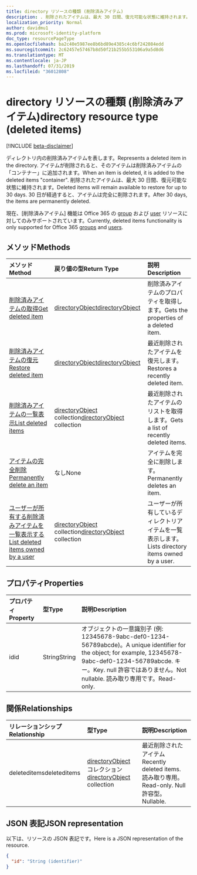 ```yaml
---
title: directory リソースの種類 (削除済みアイテム)
description: . 削除されたアイテムは、最大 30 日間、復元可能な状態に維持されます。 30 日が経過すると、アイテムは完全に削除されます。
localization_priority: Normal
author: davidmu1
ms.prod: microsoft-identity-platform
doc_type: resourcePageType
ms.openlocfilehash: ba2c40e5987ee8b6bd89e4385c4c6bf242084edd
ms.sourcegitcommit: 2c62457e57467b8d50f21b255b553106a9a5d8d6
ms.translationtype: MT
ms.contentlocale: ja-JP
ms.lasthandoff: 07/31/2019
ms.locfileid: "36012808"
---
```

# <a name="directory-resource-type-deleted-items"></a><span data-ttu-id="53118-105">directory リソースの種類 (削除済みアイテム)</span><span class="sxs-lookup"><span data-stu-id="53118-105">directory resource type (deleted items)</span></span>

[!INCLUDE [beta-disclaimer](../../includes/beta-disclaimer.md)]

<span data-ttu-id="53118-106">ディレクトリ内の削除済みアイテムを表します。</span><span class="sxs-lookup"><span data-stu-id="53118-106">Represents a deleted item in the directory.</span></span> <span data-ttu-id="53118-107">アイテムが削除されると、そのアイテムは削除済みアイテムの「コンテナー」に追加されます。</span><span class="sxs-lookup"><span data-stu-id="53118-107">When an item is deleted, it is added to the deleted items "container".</span></span> <span data-ttu-id="53118-108">削除されたアイテムは、最大 30 日間、復元可能な状態に維持されます。</span><span class="sxs-lookup"><span data-stu-id="53118-108">Deleted items will remain available to restore for up to 30 days.</span></span> <span data-ttu-id="53118-109">30 日が経過すると、アイテムは完全に削除されます。</span><span class="sxs-lookup"><span data-stu-id="53118-109">After 30 days, the items are permanently deleted.</span></span>

<span data-ttu-id="53118-110">現在、[削除済みアイテム] 機能は Office 365 の [group](group.md) および [user](users.md) リソースに対してのみサポートされています。</span><span class="sxs-lookup"><span data-stu-id="53118-110">Currently, deleted items functionality is only supported for Office 365 [groups](group.md) and [users](users.md).</span></span>

## <a name="methods"></a><span data-ttu-id="53118-111">メソッド</span><span class="sxs-lookup"><span data-stu-id="53118-111">Methods</span></span>

| <span data-ttu-id="53118-112">メソッド</span><span class="sxs-lookup"><span data-stu-id="53118-112">Method</span></span>         | <span data-ttu-id="53118-113">戻り値の型</span><span class="sxs-lookup"><span data-stu-id="53118-113">Return Type</span></span> | <span data-ttu-id="53118-114">説明</span><span class="sxs-lookup"><span data-stu-id="53118-114">Description</span></span> |
|:---------------|:------------|:------------|
|[<span data-ttu-id="53118-115">削除済みアイテムの取得</span><span class="sxs-lookup"><span data-stu-id="53118-115">Get deleted item</span></span>](../api/directory-deleteditems-get.md) | [<span data-ttu-id="53118-116">directoryObject</span><span class="sxs-lookup"><span data-stu-id="53118-116">directoryObject</span></span>](directoryobject.md) | <span data-ttu-id="53118-117">削除済みアイテムのプロパティを取得します。</span><span class="sxs-lookup"><span data-stu-id="53118-117">Gets the properties of a deleted item.</span></span> |
|[<span data-ttu-id="53118-118">削除済みアイテムの復元</span><span class="sxs-lookup"><span data-stu-id="53118-118">Restore deleted item</span></span>](../api/directory-deleteditems-restore.md) |[<span data-ttu-id="53118-119">directoryObject</span><span class="sxs-lookup"><span data-stu-id="53118-119">directoryObject</span></span>](directoryobject.md)| <span data-ttu-id="53118-120">最近削除されたアイテムを復元します。</span><span class="sxs-lookup"><span data-stu-id="53118-120">Restores a recently deleted item.</span></span> |
|[<span data-ttu-id="53118-121">削除済みアイテムの一覧表示</span><span class="sxs-lookup"><span data-stu-id="53118-121">List deleted items</span></span>](../api/directory-deleteditems-list.md) |<span data-ttu-id="53118-122">[directoryObject](directoryobject.md) collection</span><span class="sxs-lookup"><span data-stu-id="53118-122">[directoryObject](directoryobject.md) collection</span></span>| <span data-ttu-id="53118-123">最近削除されたアイテムのリストを取得します。</span><span class="sxs-lookup"><span data-stu-id="53118-123">Gets a list of recently deleted items.</span></span> |
|[<span data-ttu-id="53118-124">アイテムの完全削除</span><span class="sxs-lookup"><span data-stu-id="53118-124">Permanently delete an item</span></span>](../api/directory-deleteditems-delete.md) | <span data-ttu-id="53118-125">なし</span><span class="sxs-lookup"><span data-stu-id="53118-125">None</span></span> | <span data-ttu-id="53118-126">アイテムを完全に削除します。</span><span class="sxs-lookup"><span data-stu-id="53118-126">Permanently deletes an item.</span></span> |
|[<span data-ttu-id="53118-127">ユーザーが所有する削除済みアイテムを一覧表示する</span><span class="sxs-lookup"><span data-stu-id="53118-127">List deleted items owned by a user</span></span>](../api/directory-deleteditems-user-owned.md) | <span data-ttu-id="53118-128">[directoryObject](directoryobject.md) collection</span><span class="sxs-lookup"><span data-stu-id="53118-128">[directoryObject](directoryobject.md) collection</span></span> | <span data-ttu-id="53118-129">ユーザーが所有しているディレクトリアイテムを一覧表示します。</span><span class="sxs-lookup"><span data-stu-id="53118-129">Lists directory items owned by a user.</span></span> |

## <a name="properties"></a><span data-ttu-id="53118-130">プロパティ</span><span class="sxs-lookup"><span data-stu-id="53118-130">Properties</span></span>
| <span data-ttu-id="53118-131">プロパティ</span><span class="sxs-lookup"><span data-stu-id="53118-131">Property</span></span>   | <span data-ttu-id="53118-132">型</span><span class="sxs-lookup"><span data-stu-id="53118-132">Type</span></span> |<span data-ttu-id="53118-133">説明</span><span class="sxs-lookup"><span data-stu-id="53118-133">Description</span></span>|
|:---------------|:--------|:----------|
|<span data-ttu-id="53118-134">id</span><span class="sxs-lookup"><span data-stu-id="53118-134">id</span></span>|<span data-ttu-id="53118-135">String</span><span class="sxs-lookup"><span data-stu-id="53118-135">String</span></span>| <span data-ttu-id="53118-136">オブジェクトの一意識別子 (例: 12345678-9abc-def0-1234-56789abcde)。</span><span class="sxs-lookup"><span data-stu-id="53118-136">A unique identifier for the object; for example, 12345678-9abc-def0-1234-56789abcde.</span></span> <span data-ttu-id="53118-137">キー。</span><span class="sxs-lookup"><span data-stu-id="53118-137">Key.</span></span> <span data-ttu-id="53118-138">null 許容ではありません。</span><span class="sxs-lookup"><span data-stu-id="53118-138">Not nullable.</span></span> <span data-ttu-id="53118-139">読み取り専用です。</span><span class="sxs-lookup"><span data-stu-id="53118-139">Read-only.</span></span>|

## <a name="relationships"></a><span data-ttu-id="53118-140">関係</span><span class="sxs-lookup"><span data-stu-id="53118-140">Relationships</span></span>
| <span data-ttu-id="53118-141">リレーションシップ</span><span class="sxs-lookup"><span data-stu-id="53118-141">Relationship</span></span> | <span data-ttu-id="53118-142">型</span><span class="sxs-lookup"><span data-stu-id="53118-142">Type</span></span>   |<span data-ttu-id="53118-143">説明</span><span class="sxs-lookup"><span data-stu-id="53118-143">Description</span></span>|
|:---------------|:--------|:----------|
|<span data-ttu-id="53118-144">deleteditems</span><span class="sxs-lookup"><span data-stu-id="53118-144">deleteditems</span></span>|<span data-ttu-id="53118-145">[directoryObject](directoryobject.md) コレクション</span><span class="sxs-lookup"><span data-stu-id="53118-145">[directoryObject](directoryobject.md) collection</span></span>| <span data-ttu-id="53118-146">最近削除されたアイテム</span><span class="sxs-lookup"><span data-stu-id="53118-146">Recently deleted items.</span></span> <span data-ttu-id="53118-147">読み取り専用。</span><span class="sxs-lookup"><span data-stu-id="53118-147">Read-only.</span></span> <span data-ttu-id="53118-148">Null 許容型。</span><span class="sxs-lookup"><span data-stu-id="53118-148">Nullable.</span></span>|

## <a name="json-representation"></a><span data-ttu-id="53118-149">JSON 表記</span><span class="sxs-lookup"><span data-stu-id="53118-149">JSON representation</span></span>
<span data-ttu-id="53118-150">以下は、リソースの JSON 表記です。</span><span class="sxs-lookup"><span data-stu-id="53118-150">Here is a JSON representation of the resource.</span></span>

<!-- {
  "blockType": "resource",
  "keyProperty":"id",
  "optionalProperties": [

  ],
  "@odata.type": "microsoft.graph.directory"
}-->

```json
{
  "id": "String (identifier)"
}
```

<!-- uuid: 8fcb5dbc-d5aa-4681-8e31-b001d5168d79
2015-10-25 14:57:30 UTC -->
<!--
{
  "type": "#page.annotation",
  "description": "directory resource",
  "keywords": "",
  "section": "documentation",
  "tocPath": "",
  "suppressions": []
}
-->
